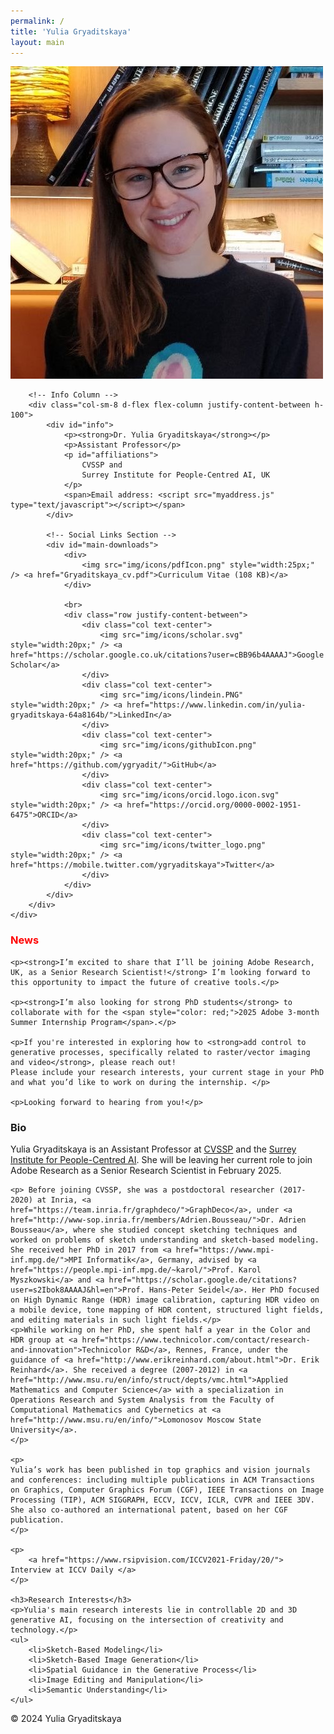 ```yaml
---
permalink: /
title: 'Yulia Gryaditskaya'
layout: main
---
```


<section id="about" class="container">
    <div class="row align-items-center">
        <!-- Image Column -->
        <div class="col-sm-3 d-flex justify-content-center">
            <img id="photo" src="Me_new.jpg" alt="Yulia Gryaditskaya" class="img-fluid"/>
        </div>

        <!-- Info Column -->
        <div class="col-sm-8 d-flex flex-column justify-content-between h-100">
            <div id="info">
                <p><strong>Dr. Yulia Gryaditskaya</strong></p>
                <p>Assistant Professor</p>
                <p id="affiliations">
                    CVSSP and 
                    Surrey Institute for People-Centred AI, UK
                </p>
                <span>Email address: <script src="myaddress.js" type="text/javascript"></script></span>
            </div>

            <!-- Social Links Section -->
            <div id="main-downloads">
                <div>
                    <img src="img/icons/pdfIcon.png" style="width:25px;" /> <a href="Gryaditskaya_cv.pdf">Curriculum Vitae (108 KB)</a>
                </div>
                
                <br>
                <div class="row justify-content-between">
                    <div class="col text-center">
                        <img src="img/icons/scholar.svg" style="width:20px;" /> <a href="https://scholar.google.co.uk/citations?user=cBB96b4AAAAJ">Google Scholar</a>
                    </div>
                    <div class="col text-center">
                        <img src="img/icons/lindein.PNG" style="width:20px;" /> <a href="https://www.linkedin.com/in/yulia-gryaditskaya-64a8164b/">LinkedIn</a>
                    </div>
                    <div class="col text-center">
                        <img src="img/icons/githubIcon.png" style="width:20px;" /> <a href="https://github.com/ygryadit/">GitHub</a>
                    </div>
                    <div class="col text-center">
                        <img src="img/icons/orcid.logo.icon.svg" style="width:20px;" /> <a href="https://orcid.org/0000-0002-1951-6475">ORCID</a>
                    </div>
                    <div class="col text-center">
                        <img src="img/icons/twitter_logo.png" style="width:20px;" /> <a href="https://mobile.twitter.com/ygryaditskaya">Twitter</a>
                    </div>
                </div>
            </div>
        </div>
    </div>
</section>

<section class="container mt-4">
    <h3><i class="fa fa-newspaper-o" aria-hidden="true"></i> <span style="color: red;">News</span></h3>
    
    <p><strong>I’m excited to share that I’ll be joining Adobe Research, UK, as a Senior Research Scientist!</strong> I’m looking forward to this opportunity to impact the future of creative tools.</p>
    
    <p><strong>I’m also looking for strong PhD students</strong> to collaborate with for the <span style="color: red;">2025 Adobe 3-month Summer Internship Program</span>.</p>
    
    <p>If you're interested in exploring how to <strong>add control to generative processes, specifically related to raster/vector imaging and video</strong>, please reach out!
	Please include your research interests, your current stage in your PhD and what you’d like to work on during the internship. </p>
    
    <p>Looking forward to hearing from you!</p>
</section>

<!-- Bio Section -->
<section id="bio" class="container mt-4">
    <h3>Bio</h3>
    <p>Yulia Gryaditskaya is an Assistant Professor at <a href="https://www.surrey.ac.uk/centre-vision-speech-signal-processing">CVSSP</a> and the <a href="https://www.surrey.ac.uk/artificial-intelligence">Surrey Institute for People-Centred AI</a>. She will be leaving her current role to join Adobe Research as a Senior Research Scientist in February 2025.</p>
	


    <p>	Before joining CVSSP, she was a postdoctoral researcher (2017-2020) at Inria, <a href="https://team.inria.fr/graphdeco/">GraphDeco</a>, under <a href="http://www-sop.inria.fr/members/Adrien.Bousseau/">Dr. Adrien Bousseau</a>, where she studied concept sketching techniques and worked on problems of sketch understanding and sketch-based modeling. She received her PhD in 2017 from <a href="https://www.mpi-inf.mpg.de/">MPI Informatik</a>, Germany, advised by <a href="https://people.mpi-inf.mpg.de/~karol/">Prof. Karol Myszkowski</a> and <a href="https://scholar.google.de/citations?user=s2Ibok8AAAAJ&hl=en">Prof. Hans-Peter Seidel</a>. Her PhD focused on High Dynamic Range (HDR) image calibration, capturing HDR video on a mobile device, tone mapping of HDR content, structured light fields, and editing materials in such light fields.</p>
    <p>While working on her PhD, she spent half a year in the Color and HDR group at <a href="https://www.technicolor.com/contact/research-and-innovation">Technicolor R&D</a>, Rennes, France, under the guidance of <a href="http://www.erikreinhard.com/about.html">Dr. Erik Reinhard</a>. She received a degree (2007-2012) in <a href="http://www.msu.ru/en/info/struct/depts/vmc.html">Applied Mathematics and Computer Science</a> with a specialization in Operations Research and System Analysis from the Faculty of Computational Mathematics and Cybernetics at <a href="http://www.msu.ru/en/info/">Lomonosov Moscow State University</a>.
	</p>

	<p>
	Yulia’s work has been published in top graphics and vision journals and conferences: including multiple publications in ACM Transactions on Graphics, Computer Graphics Forum (CGF), IEEE Transactions on Image Processing (TIP), ACM SIGGRAPH, ECCV, ICCV, ICLR, CVPR and IEEE 3DV. She also co-authored an international patent, based on her CGF publication.
	</p>

	<p>
		<a href="https://www.rsipvision.com/ICCV2021-Friday/20/"> Interview at ICCV Daily </a>
	</p>

	<h3>Research Interests</h3>
	<p>Yulia's main research interests lie in controllable 2D and 3D generative AI, focusing on the intersection of creativity and technology.</p>
	<ul>
		<li>Sketch-Based Modeling</li>
		<li>Sketch-Based Image Generation</li>
		<li>Spatial Guidance in the Generative Process</li>		
		<li>Image Editing and Manipulation</li>
		<li>Semantic Understanding</li>
	</ul>
</section>

<!-- <hr>
<section>			
<div class="row align-items-center">			
	
	<div id="positions" class="col-sm-12" >
		
		<h4 style="font-family: 'atlandsketchesbb_reg'; font-size: 300%; color:#D50AC6  "> Open positions </h4>
		<p> 
			Fully funded PhD studentships for outstanding Chinese students: <a href = "https://www.surrey.ac.uk/fees-and-funding/studentships/china-scholarship-council-surrey-awards">Full info</a>.
			<br>
			Start date: 1 October 2024 
			<br>
			Duration: 4 years
			<br>
			<span style="color:#D50AC6"> Application deadline: 12 January 2024 </span>
		</p> 
	</div>
</div>
</section> -->













<!-- <section id ="grants">
<div >
	<hr />
	<p>
		<h4 style="font-family: 'atlandsketchesbb_reg'; font-size: 250%;">Grants</h4> 
		<ul>
			<li>CoSTAR Creative Industries R&D National Lab, Collaborative grant, £51m</li>			
		</ul>
	</p>	
</div>
</section> -->


<!-- <section id ="hobbies">
<div >
	<hr />
	<p>
		<h4 style="font-family: 'atlandsketchesbb_reg'; font-size: 250%;">Hobbies</h4> 
		<ul>
			Sketching and painting (<a href="http://illustrators.ru/users/wonderland/portfolio">personal page</a>), architecture, city planning, traveling, hiking, sports.
		</ul>
	</p>	
</div> -->

<!-- Footer (optional) -->
<footer class="footer bg-light text-center">
    <div class="container">
        <span class="text-muted">&copy; 2024 Yulia Gryaditskaya</span>
    </div>
</footer>


